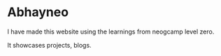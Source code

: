 # Abhayneo
I have made this website using the learnings from neogcamp level zero.

It showcases projects, blogs.